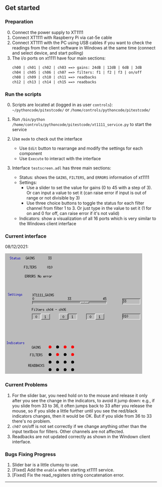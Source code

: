 ## Get started

### Preparation

0. Connect the power supply to XT1111
1. Connect XT1111 with Raspberry Pi via cat-5e cable
2. Connect XT1111 with the PC using USB cables if you want to check the readings from the client software in Windows at the same time (connect and select device, and start polling)
3. The i/o ports on xt1111 have four main sections:
   ```
   ch00 | ch01 | ch02 | ch03 ==> gains: 24dB | 12dB | 6dB | 3dB
   ch04 | ch05 | ch06 | ch07 ==> filters: f1 | f2 | f3 | on/off
   ch08 | ch09 | ch10 | ch11 ==> readbacks
   ch12 | ch13 | ch14 | ch15 ==> readbacks
   ```

### Run the scripts

0. Scripts are located at (logged in as user `controls`): `~/pythoncode/pitestcode/` or `/home/controls/pythoncode/pitestcode/`

1. Run `/bin/python /home/controls/pythoncode/pitestcode/xt1111_service.py` to start the service

2. Use `medm` to check out the interface

   - Use `Edit` button to rearrange and modify the settings for each component
   - Use `Execute` to interact with the interface

3. Interface `testscreen.adl` has three main sections:
   - Status: shows the `GAINS`, `FILTERS`, and `ERRORS` information of xt1111
   - Settings:
     - Use a slider to set the value for gains (0 to 45 with a step of 3). Or can input a value to set it (can raise error if input is out of range or not divisible by 3)
     - Use three choice buttons to toggle the status for each filter channel from filter 1 to 3. Or just type in the value to set it (1 for on and 0 for off, can raise error if it's not valid)
   - Indicators: show a visualization of all 16 ports which is very similar to the Windows client interface

### Current interface

08/12/2021:

![interface](screenshots/2021-12-08-151759_455x398_scrot.png)

### Current Problems

1. For the slider bar, you need hold on to the mouse and release it only after you see the change in the indicators, to avoid it jump down: e.g., if you slide from 33 to 36, it often jumps back to 33 after you release the mouse, so if you slide a little further until you see the red/black indicators changes, then it would be OK. But if you slide from 36 to 33 there's no problem.
2. `ch07` on/off is not set correctly if we change anything other than the input textbox for filters. Other channels are not affected.
3. Readbacks are not updated correctly as shown in the Windown client interface.

### Bugs Fixing Progress

1. Slider bar is a little clumsy to use.
2. [Fixed] Add the `enable` when starting xt1111 service.
3. [Fixed] Fix the read_registers string concatenation error.

---
